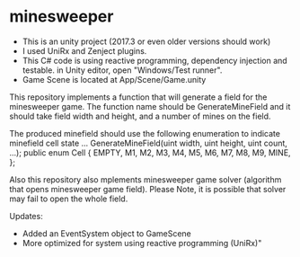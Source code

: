 # minesweeper

- This is an unity project (2017.3 or even older versions should work)
- I used UniRx and Zenject plugins.
- This C# code is using reactive programming, dependency injection and testable. in Unity editor, open "Windows/Test runner".
- Game Scene is located at App/Scene/Game.unity

This repository implements a function that will generate a field for the minesweeper game. The function name should be GenerateMineField and it should take field width and height, and a number of mines on the field.

The produced minefield should use the following enumeration to indicate minefield cell state
  ... GenerateMineField(uint width, uint height, uint count, ...);
        public enum Cell { EMPTY,
  M1,
  M2,
  M3,
  M4,
  M5,
  M6,
  M7,
  M8,
  M9,
  MINE,
};

Also this repository also mplements minesweeper game solver (algorithm that opens minesweeper game field).
Please Note, it is possible that solver may fail to open the whole field.

Updates:
* Added an EventSystem object to GameScene 
* More optimized for system using reactive programming (UniRx)"

